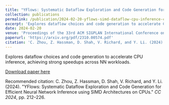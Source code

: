 ```yaml
---
title: "YFlows: Systematic Dataflow Exploration and Code Generation for Efficient Neural Network Inference using SIMD Architectures on CPUs"
collection: publications
permalink: /publication/2024-02-20-yflows-simd-dataflow-cpu-inference-cc2024
excerpt: 'Explores dataflow choices and code generation to accelerate CPU inference, achieving strong speedups across NN workloads.'
date: 2024-02-20
venue: 'Proceedings of the 33rd ACM SIGPLAN International Conference on Compiler Construction (CC 2024)'
paperurl: 'https://arxiv.org/pdf/2310.00574.pdf'
citation: 'C. Zhou, Z. Hassman, D. Shah, V. Richard, and Y. Li. (2024). &quot;YFlows: Systematic Dataflow Exploration and Code Generation for Efficient Neural Network Inference using SIMD Architectures on CPUs.&quot; <i>CC 2024</i>, pp. 212–226.'
---
```

Explores dataflow choices and code generation to accelerate CPU inference, achieving strong speedups across NN workloads.

[Download paper here](https://arxiv.org/pdf/2310.00574.pdf)

Recommended citation: C. Zhou, Z. Hassman, D. Shah, V. Richard, and Y. Li. (2024). "YFlows: Systematic Dataflow Exploration and Code Generation for Efficient Neural Network Inference using SIMD Architectures on CPUs." <i>CC 2024</i>, pp. 212–226.